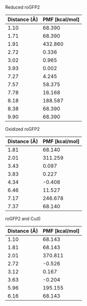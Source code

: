 Reduced roGFP2

| Distance (Å) | PMF [kcal/mol] |
|-----------|-----------|
| 1.10 | 68.390 |
| 1.71 | 68.390 |
| 1.91 | 432.860 |
| 2.72 | 0.336 |
| 3.02 | 0.965 |
| 3.93 | 0.002 |
| 7.27 | 4.245 |
| 7.57 | 58.375 |
| 7.78 | 16.168 |
| 8.18 | 188.587 |
| 8.38 | 68.390 |
| 9.90 | 68.390 |

Oxidized roGFP2

| Distance (Å) | PMF [kcal/mol] |
|-----------|-----------|
| 1.81 | 68.140 |
| 2.01 | 311.259 |
| 3.43 | 0.097 |
| 3.83 | 0.227 |
| 4.34 | -0.408 |
| 6.46 | 11.527 |
| 7.17 | 246.678 |
| 7.37 | 68.140 |

roGFP2 and Cu(I)

| Distance (Å) | PMF [kcal/mol] |
|-----------|-----------|
| 1.10 | 68.143 |
| 1.81 | 68.143 |
| 2.01 | 370.811 |
| 2.72 | -0.526 |
| 3.12 | 0.167 |
| 3.63 | -0.204 |
| 5.96 | 195.155 |
| 6.16 | 68.143 |

